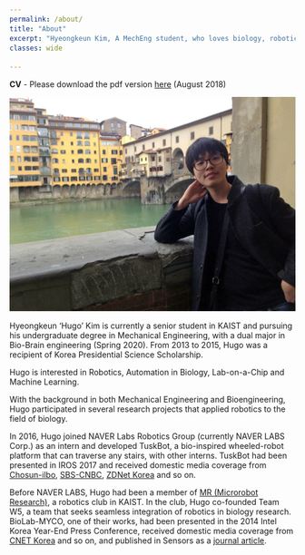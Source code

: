 ```yaml
---
permalink: /about/
title: "About"
excerpt: "Hyeongkeun Kim, A MechEng student, who loves biology, robotics, and merging them for the better."
classes: wide

---
```

**CV** - Please download the pdf version [here](/assets/CV_HKim.pdf) (August 2018)

![times in florence](/assets/images/about_splash.jpg)

Hyeongkeun ‘Hugo’ Kim is currently a senior student in KAIST and pursuing his undergraduate degree in Mechanical Engineering, with a dual major in Bio-Brain engineering (Spring 2020). From 2013 to 2015, Hugo was a recipient of Korea Presidential Science Scholarship. 

Hugo is interested in Robotics, Automation in Biology, Lab-on-a-Chip and Machine Learning.

With the background in both Mechanical Engineering and Bioengineering, Hugo participated in several research projects that applied robotics to the field of biology. 

In 2016, Hugo joined NAVER Labs Robotics Group (currently NAVER LABS Corp.) as an intern and developed TuskBot, a bio-inspired wheeled-robot platform that can traverse any stairs, with other interns. TuskBot had been presented in IROS 2017 and received domestic media coverage from [Chosun-ilbo](http://biz.chosun.com/site/data/html_dir/2017/06/25/2017062501522.html), [SBS-CNBC](http://sbscnbc.sbs.co.kr/read.jsp?pmArticleId=10000878098), [ZDNet Korea](http://www.zdnet.co.kr/news/news_view.asp?artice_id=20171016113135) and so on.

Before NAVER LABS, Hugo had been a member of [MR (Microrobot Research)](https://mr.kaist.ac.kr/w5.html), a robotics club in KAIST. In the club, Hugo co-founded Team W5, a team that seeks seamless integration of robotics in biology research. BioLab-MYCO, one of their works, had been presented in the 2014 Intel Korea Year-End Press Conference, received domestic media coverage from [CNET Korea](https://www.cnet.co.kr/view/123762) and so on, and published in Sensors as a [journal article](https://doi.org/10.3390/s16060942). 
